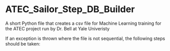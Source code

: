 # ATEC_Sailor_Step_DB_Builder
A short Python file that creates a csv file for Machine Learning training for the ATEC project run by Dr. Bell at Yale Univeristy

If an exception is thrown where the file is not sequential, the following steps should be taken:


